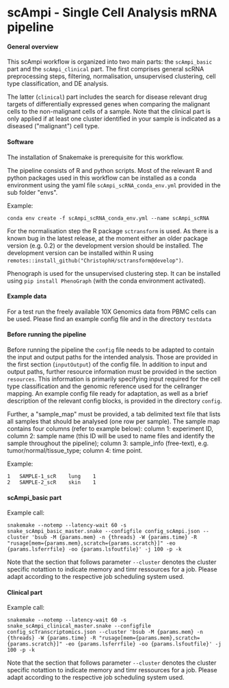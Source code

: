 # scAmpi - Single Cell Analysis mRNA pipeline

#### General overview

This scAmpi workflow is organized into two main parts: the `scAmpi_basic` part and the `scAmpi_clinical` part. The first comprises general scRNA preprocessing steps, filtering, normalisation, unsupervised clustering, cell type classification, and DE analysis.

The latter (`clinical`) part includes the search for disease relevant drug targets of differentially expressed genes when comparing the malignant cells to the non-malignant cells of a sample. Note that the clinical part is only applied if at least one cluster identified in your sample is indicated as a diseased ("malignant") cell type.

#### Software

The installation of Snakemake is prerequisite for this workflow.

The pipeline consists of R and python scripts. Most of the relevant R and python packages used in this workflow can be installed as a conda environment using the yaml file `scAmpi_scRNA_conda_env.yml` provided in the sub folder "envs".

Example:
```
conda env create -f scAmpi_scRNA_conda_env.yml --name scAmpi_scRNA
```

For the normalisation step the R package `sctransform` is used. As there is a known bug in the latest release, at the moment either an older package version (e.g. 0.2) or the development version should be installed. The development version can be installed within R using `remotes::install_github("ChristophH/sctransform@develop")`.

Phenograph is used for the unsupervised clustering step. It can be installed using `pip install PhenoGraph` (with the conda environment activated).

#### Example data

For a test run the freely available 10X Genomics data from PBMC cells can be used. Please find an example config file and in the directory `testdata`


#### Before running the pipeline

Before running the pipeline the `config` file needs to be adapted to contain the input and output paths for the intended analysis. Those are provided in the first section (`inputOutput`) of the config file. In addition to input and output paths, further resource information must be provided in the section `resources`. This information is primarily specifying input required for the cell type classification and the genomic reference used for the cellranger mapping. An example config file ready for adaptation, as well as a brief description of the relevant config blocks, is provided in the directory `config`.

Further, a "sample_map" must be provided, a tab delimited text file that lists all samples that should be analysed (one row per sample).
The sample map contains four columns (refer to example below): column 1: experiment ID, column 2: sample name (this ID will be used to name files and identify the sample throughout the pipeline); column 3: sample_info (free-text), e.g. tumor/normal/tissue_type; column 4: time point.

Example:
```
1	SAMPLE-1_scR	lung	1
2	SAMPLE-2_scR	skin	1
```


#### scAmpi_basic part

Example call:

```
snakemake --notemp --latency-wait 60 -s snake_scAmpi_basic_master.snake --configfile config_scAmpi.json --cluster 'bsub -M {params.mem} -n {threads} -W {params.time} -R "rusage[mem={params.mem},scratch={params.scratch}]" -eo {params.lsferrfile} -oo {params.lsfoutfile}' -j 100 -p -k
```

Note that the section that follows parameter `--cluster` denotes the cluster specific notattion to indicate memory and timr ressources for a job. Please adapt according to the respective job scheduling system used.


#### Clinical part

Example call:

```
snakemake --notemp --latency-wait 60 -s snake_scAmpi_clinical_master.snake --configfile config_scTranscriptomics.json --cluster 'bsub -M {params.mem} -n {threads} -W {params.time} -R "rusage[mem={params.mem},scratch={params.scratch}]" -eo {params.lsferrfile} -oo {params.lsfoutfile}' -j 100 -p -k
```

Note that the section that follows parameter `--cluster` denotes the cluster specific notattion to indicate memory and timr ressources for a job. Please adapt according to the respective job scheduling system used.

